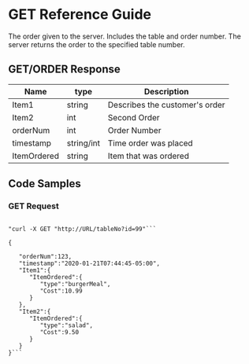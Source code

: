 # GET Reference Guide
The order given to the server. Includes the table and order number.  The server returns the order to the specified table number.  

## GET/ORDER Response

Name | type |  Description
---- | ----- | --------------------
Item1 | string | Describes the customer's order
Item2 | int | Second Order 
orderNum | int | Order Number 
timestamp | string/int | Time order was placed 
ItemOrdered | string | Item that was ordered 

## Code Samples
### GET Request
```HTTP

"curl -X GET "http://URL/tableNo?id=99"```

{

   "orderNum":123,
   "timestamp":"2020-01-21T07:44:45-05:00",
   "Item1":{
      "ItemOrdered":{
         "type":"burgerMeal",
         "Cost":10.99
      }
   },
   "Item2":{
      "ItemOrdered":{
         "type":"salad",
         "Cost":9.50
      }
   }
}```

